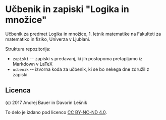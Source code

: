 # Učbenik in zapiski "Logika in množice"

Učbenik za predmet Logika in množice, 1. letnik matematike na Fakulteti za matematiko in
fiziko, Univerza v Ljublani.

Struktura repozitorija:

* `zapiski` -- zapiski s predavanj, ki jih postopoma pretapljamo iz Markdown v LaTeX
* `ucbenik` -- izvorna koda za učbenik, ki se bo nekega dne združil z zapiski

## Licenca

(c) 2017 Andrej Bauer in Davorin Lešnik

To delo je izdano pod
licenco [CC BY-NC-ND 4.0](https://creativecommons.org/licenses/by-nc-nd/4.0/deed.sl).

